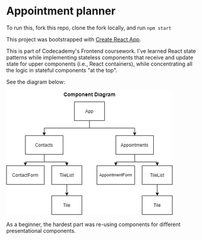 # Appointment planner

To run this, fork this repo, clone the fork locally, and run `npm start`

This project was bootstrapped with [Create React App](https://github.com/facebook/create-react-app).

This is part of Codecademy's Frontend coursework. I've learned React state patterns while implementing stateless components 
that receive and update state for upper components (i.e., React containers), while concentrating all the logic in stateful components "at the top".

See the diagram below:

![Diagram](diagram.webp)

As a beginner, the hardest part was re-using components for different presentational components.